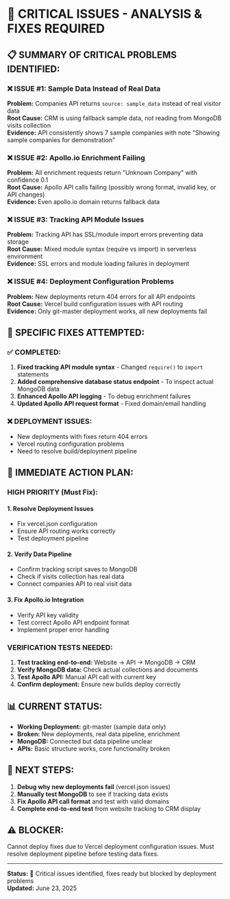 # 🚨 CRITICAL ISSUES - ANALYSIS & FIXES REQUIRED

## 📋 **SUMMARY OF CRITICAL PROBLEMS IDENTIFIED:**

### ❌ **ISSUE #1: Sample Data Instead of Real Data**
**Problem:** Companies API returns `source: sample_data` instead of real visitor data  
**Root Cause:** CRM is using fallback sample data, not reading from MongoDB visits collection  
**Evidence:** API consistently shows 7 sample companies with note "Showing sample companies for demonstration"

### ❌ **ISSUE #2: Apollo.io Enrichment Failing**  
**Problem:** All enrichment requests return "Unknown Company" with confidence 0.1  
**Root Cause:** Apollo API calls failing (possibly wrong format, invalid key, or API changes)  
**Evidence:** Even apollo.io domain returns fallback data

### ❌ **ISSUE #3: Tracking API Module Issues**
**Problem:** Tracking API has SSL/module import errors preventing data storage  
**Root Cause:** Mixed module syntax (require vs import) in serverless environment  
**Evidence:** SSL errors and module loading failures in deployment

### ❌ **ISSUE #4: Deployment Configuration Problems**
**Problem:** New deployments return 404 errors for all API endpoints  
**Root Cause:** Vercel build configuration issues with API routing  
**Evidence:** Only git-master deployment works, all new deployments fail

## 🔧 **SPECIFIC FIXES ATTEMPTED:**

### ✅ **COMPLETED:**
1. **Fixed tracking API module syntax** - Changed `require()` to `import` statements
2. **Added comprehensive database status endpoint** - To inspect actual MongoDB data
3. **Enhanced Apollo API logging** - To debug enrichment failures
4. **Updated Apollo API request format** - Fixed domain/email handling

### ❌ **DEPLOYMENT ISSUES:**
- New deployments with fixes return 404 errors
- Vercel routing configuration problems
- Need to resolve build/deployment pipeline

## 🎯 **IMMEDIATE ACTION PLAN:**

### **HIGH PRIORITY (Must Fix):**

#### 1. **Resolve Deployment Issues** 
- Fix vercel.json configuration
- Ensure API routing works correctly
- Test deployment pipeline

#### 2. **Verify Data Pipeline**
- Confirm tracking script saves to MongoDB
- Check if visits collection has real data
- Connect companies API to real visit data

#### 3. **Fix Apollo.io Integration**
- Verify API key validity  
- Test correct Apollo API endpoint format
- Implement proper error handling

### **VERIFICATION TESTS NEEDED:**
1. **Test tracking end-to-end:** Website → API → MongoDB → CRM
2. **Verify MongoDB data:** Check actual collections and documents
3. **Test Apollo API:** Manual API call with current key
4. **Confirm deployment:** Ensure new builds deploy correctly

## 📊 **CURRENT STATUS:**
- **Working Deployment:** git-master (sample data only)
- **Broken:** New deployments, real data pipeline, enrichment
- **MongoDB:** Connected but data pipeline unclear
- **APIs:** Basic structure works, core functionality broken

## 🚀 **NEXT STEPS:**
1. **Debug why new deployments fail** (vercel.json issues)
2. **Manually test MongoDB** to see if tracking data exists
3. **Fix Apollo API call format** and test with valid domains
4. **Complete end-to-end test** from website tracking to CRM display

## ⚠️ **BLOCKER:**
Cannot deploy fixes due to Vercel deployment configuration issues. Must resolve deployment pipeline before testing data fixes.

---
**Status:** 🔴 Critical issues identified, fixes ready but blocked by deployment problems  
**Updated:** June 23, 2025
